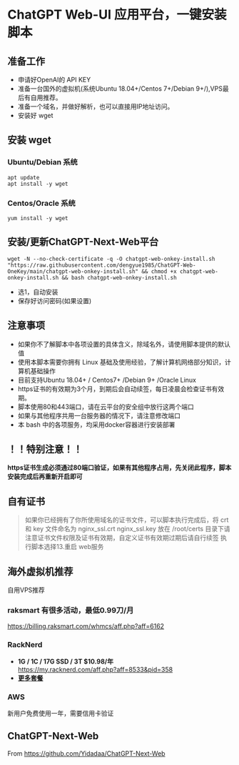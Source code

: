 # ChatGPT Web-UI 应用平台，一键安装脚本

## 准备工作
* 申请好OpenAI的 API KEY
* 准备一台国外的虚拟机(系统Ubuntu 18.04+/Centos 7+/Debian 9+/),VPS最后有自用推荐。
* 准备一个域名，并做好解析，也可以直接用IP地址访问。
* 安装好 wget

## 安装 wget
### Ubuntu/Debian 系统

```
apt update
apt install -y wget
```

### Centos/Oracle 系统

```
yum install -y wget
```

## 安装/更新ChatGPT-Next-Web平台

```
wget -N --no-check-certificate -q -O chatgpt-web-onkey-install.sh "https://raw.githubusercontent.com/dengyue1985/ChatGPT-Web-OneKey/main/chatgpt-web-onkey-install.sh" && chmod +x chatgpt-web-onkey-install.sh && bash chatgpt-web-onkey-install.sh
```
* 选1，自动安装
* 保存好访问密码(如果设置)
## 注意事项

* 如果你不了解脚本中各项设置的具体含义，除域名外，请使用脚本提供的默认值
* 使用本脚本需要你拥有 Linux 基础及使用经验，了解计算机网络部分知识，计算机基础操作
* 目前支持Ubuntu 18.04+ / Centos7+ /Debian 9+ /Oracle Linux
* https证书的有效期为3个月，到期后会自动续签，每日凌晨会检查证书有效期。
* 脚本使用80和443端口，请在云平台的安全组中放行这两个端口
* 如果与其他程序共用一台服务器的情况下，请注意修改端口
* 本 bash 中的各项服务，均采用docker容器进行安装部署

## ！！特别注意！！
**https证书生成必须通过80端口验证，如果有其他程序占用，先关闭此程序，脚本安装完成后再重新开启即可**

## 自有证书
> 如果你已经拥有了你所使用域名的证书文件，可以脚本执行完成后，将 crt 和 key 文件命名为 nginx_ssl.crt nginx_ssl.key 放在 /root/certs 目录下请注意证书文件权限及证书有效期，自定义证书有效期过期后请自行续签
> 执行脚本选择13.重启 web服务

## 海外虚拟机推荐
自用VPS推荐
### raksmart 有很多活动，最低0.99刀/月
https://billing.raksmart.com/whmcs/aff.php?aff=6162

### RackNerd
- **1G / 1C / 17G SSD / 3T   $10.98/年** \
  https://my.racknerd.com/aff.php?aff=8533&pid=358
- **[更多套餐](https://github.com/dengyue1985/ChatGPT-Web-OneKey/blob/main/README_RN_VPS.md)**

### AWS 
新用户免费使用一年，需要信用卡验证

## ChatGPT-Next-Web
From https://github.com/Yidadaa/ChatGPT-Next-Web

